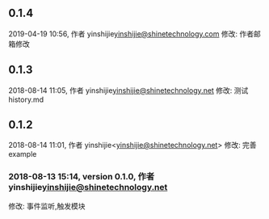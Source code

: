 ## 0.1.4
2019-04-19 10:56, 作者 yinshijie<yinshijie@shinetechnology.com>
修改: 作者邮箱修改 

## 0.1.3
2018-08-14 11:05, 作者 yinshijie<yinshijie@shinetechnology.net>
修改: 测试history.md 

## 0.1.2
2018-08-14 11:01, 作者 yinshijie&lt;yinshijie@shinetechnology.net&gt;
修改: 完善example 

### 2018-08-13 15:14, version 0.1.0, 作者 yinshijie<yinshijie@shinetechnology.net>
修改: 事件监听,触发模块